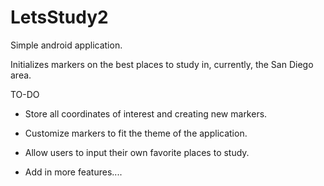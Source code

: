 # LetsStudy2
Simple android application.

Initializes markers on the best places to study in, currently, the San Diego area.

TO-DO

- Store all coordinates of interest and creating new markers.
- Customize markers to fit the theme of the application.
- Allow users to input their own favorite places to study.

- Add in more features....
